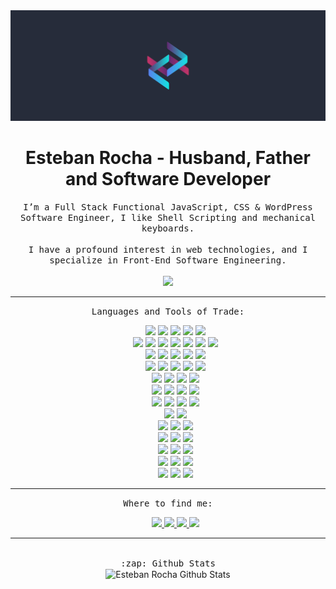 <div align="center">
  <a href="https://rocha.codes" rel="noopener" target="_blank">
    <img src="https://github.com/Esteban-Rocha/Esteban-Rocha/blob/master/img/LogoLong.jpg" alt="Esteban Rocha Logo"/>
  </a>
</div>
<h1 align="center">Esteban Rocha - Husband, Father and Software Developer</h1>

<p align="center">
  <samp>
    I’m a Full Stack Functional JavaScript, CSS & WordPress Software Engineer, I like Shell Scripting and mechanical keyboards.<br><br>I have a profound interest in web technologies, and I specialize in Front-End Software Engineering.
  </samp>
  <br><br>
  <img src="https://komarev.com/ghpvc/?username=esteban-rocha">
</p>
<hr>

<p align="center">
  <samp>Languages and Tools of Trade:</samp><br>
  <ul align="center">
    <!--- Begin Languajes Section -->
    <img src="https://img.shields.io/badge/javascript%20-%23323330.svg?&style=for-the-badge&logo=javascript&logoColor=%23F7DF1E"/>
    <img src="https://img.shields.io/badge/typescript%20-%23007ACC.svg?&style=for-the-badge&logo=typescript&logoColor=white"/>
    <img src="https://img.shields.io/badge/shell_script%20-%23121011.svg?&style=for-the-badge&logo=gnu-bash&logoColor=white"/>
    <img src="https://img.shields.io/badge/css3%20-%231572B6.svg?&style=for-the-badge&logo=css3&logoColor=white"/>
    <img src="https://img.shields.io/badge/react%20-%2320232a.svg?&style=for-the-badge&logo=react&logoColor=%2361DAFB"/>
    <br>
    <!--- End Languajes Section -->
    <!--- Begin Secondary Languajes Section -->
    <img src="https://img.shields.io/badge/html5%20-%23E34F26.svg?&style=for-the-badge&logo=html5&logoColor=white"/>
    <img src="https://img.shields.io/badge/php-%23777BB4.svg?&style=for-the-badge&logo=php&logoColor=white"/>
    <img src="https://img.shields.io/badge/jinja%20-B41717.svg?&style=for-the-badge&logo=jinja&logoColor=white"/>
    <img src="https://img.shields.io/badge/sass%20-hotpink.svg?&style=for-the-badge&logo=sass&logoColor=white"/>
    <img src="https://img.shields.io/badge/git%20-%23F05033.svg?&style=for-the-badge&logo=git&logoColor=white"/>
    <img src="https://img.shields.io/badge/jest%20-C21325.svg?&style=for-the-badge&logo=jest&logoColor=white"/>
    <img src="https://img.shields.io/badge/gulp%20-CF4647.svg?&style=for-the-badge&logo=gulp&logoColor=F9DC3E"/>
    <br>
    <!--- End Secondary Languajes Section -->
    <!--- Begin Tools Section -->
    <img src="https://img.shields.io/badge/babel%20-%23323330.svg?&style=for-the-badge&logo=babel&logoColor=F9DC3E"/>
    <img src="https://img.shields.io/badge/prettier%20-F7B93E.svg?&style=for-the-badge&logo=prettier&logoColor=black"/>
    <img src="https://img.shields.io/badge/postcss%20-DD3A0A.svg?&style=for-the-badge&logo=postcss&logoColor=white"/>
    <img src="https://img.shields.io/badge/eslint%20-4B32C3.svg?&style=for-the-badge&logo=eslint&logoColor=FFFFFF"/>
    <img src="https://img.shields.io/badge/circleci%20-%23161616.svg?&style=for-the-badge&logo=circleci&logoColor=white"/>
    <br>
    <img src="https://img.shields.io/badge/yarn%20-2C8EBB.svg?&style=for-the-badge&logo=yarn&logoColor=white"/>
    <img src="https://img.shields.io/badge/insomnia%20-5849BE.svg?&style=for-the-badge&logo=insomnia&logoColor=white"/>
    <img src="https://img.shields.io/badge/npm%20-CB3837.svg?&style=for-the-badge&logo=npm&logoColor=white"/>
    <img src="https://img.shields.io/badge/node%20-339933.svg?&style=for-the-badge&logo=node.js&logoColor=white"/>
    <img src="https://img.shields.io/badge/postman%20-FF6C37.svg?&style=for-the-badge&logo=postman&logoColor=white"/>
    <br>
    <!--- End Tools Section -->
    <!--- Begin Platform Section -->
    <img src="https://img.shields.io/badge/docker%20-%230db7ed.svg?&style=for-the-badge&logo=docker&logoColor=white"/>
    <img src="https://img.shields.io/badge/aws%20-232F3E.svg?&style=for-the-badge&logo=amazon-aws&logoColor=white"/>
    <img src="https://img.shields.io/badge/DigitalOcean-%230167ff.svg?&style=for-the-badge&logo=digitalOcean&logoColor=white"/>
    <img src="https://img.shields.io/badge/pantheon%20-000.svg?&style=for-the-badge&logo=pantheon&logoColor=EFD01B"/>
    <br>
    <img src="https://img.shields.io/badge/heroku%20-%23430098.svg?&style=for-the-badge&logo=heroku&logoColor=white"/>
    <img src="https://img.shields.io/badge/netlify%20-00C7B7.svg?&style=for-the-badge&logo=netlify&logoColor=white"/>
    <img src="https://img.shields.io/badge/linode%20-00A95C.svg?&style=for-the-badge&logo=linode&logoColor=white"/>
    <img src="https://img.shields.io/badge/wpengine%20-40BAC8.svg?&style=for-the-badge&logo=wp-engine&logoColor=white"/>
    <br>
    <!--- End Platform Section -->
    <!--- Begin CMS Section -->
    <img src="https://img.shields.io/badge/wordpress%20-21759B.svg?&style=for-the-badge&logo=wordpress&logoColor=white"/>
    <img src="https://img.shields.io/badge/woo%20-96588A.svg?&style=for-the-badge&logo=woo&logoColor=white"/>
    <img src="https://img.shields.io/badge/hubspot%20-FF7A59.svg?&style=for-the-badge&logo=hubspot&logoColor=white"/>
    <img src="https://img.shields.io/badge/shopify%20-7AB55C.svg?&style=for-the-badge&logo=shopify&logoColor=white"/>
    <br>
    <!--- End CMS Section -->
    <img src="https://img.shields.io/badge/chrome_dev_tools%20-4285F4.svg?&style=for-the-badge&logo=google-chrome&logoColor=FFFFFF"/>
    <img src="https://img.shields.io/badge/firefox_dev_tools%20-FF7139.svg?&style=for-the-badge&logo=firefox&logoColor=FFFFFF"/>
    <br>
    <img src="https://img.shields.io/badge/mdnwebdocs%20-000.svg?&style=for-the-badge&logo=mdn-web-docs&logoColor=FFFFFF"/>
    <img src="https://img.shields.io/badge/w3c%20-005A9C.svg?&style=for-the-badge&logo=w3c&logoColor=FFFFFF"/>
    <img src="https://img.shields.io/badge/lighthouse%20-F44B21.svg?&style=for-the-badge&logo=lighthouse&logoColor=FFFFFF"/>
    <br>
    <img src="https://img.shields.io/badge/mysql%20-4479A1.svg?&style=for-the-badge&logo=mysql&logoColor=white"/>
    <img src="https://img.shields.io/badge/maria_db%20-003545.svg?&style=for-the-badge&logo=mariadb&logoColor=white"/>
    <img src="https://img.shields.io/badge/redis%20-DC382D.svg?&style=for-the-badge&logo=redis&logoColor=white"/>
    <br>
    <img src="https://img.shields.io/badge/macos%20-999999.svg?&style=for-the-badge&logo=apple&logoColor=white"/>
    <img src="https://img.shields.io/badge/archlinux%20-1793D1.svg?&style=for-the-badge&logo=arch-linux&logoColor=white"/>
    <img src="https://img.shields.io/badge/linux%20-FCC624.svg?&style=for-the-badge&logo=linux&logoColor=black"/>
    <br>
    <img src="https://img.shields.io/badge/vscode%20-007ACC.svg?&style=for-the-badge&logo=visual-studio-code&logoColor=white"/>
    <img src="https://img.shields.io/badge/jetbrains%20-000.svg?&style=for-the-badge&logo=jetbrains&logoColor=white"/>
    <img src="https://img.shields.io/badge/neovim%20-57A143.svg?&style=for-the-badge&logo=neovim&logoColor=white"/>
    <br>
    <img src="https://img.shields.io/badge/figma%20-%23F24E1E.svg?&style=for-the-badge&logo=figma&logoColor=white"/>
    <img src="https://img.shields.io/badge/notion%20-000.svg?&style=for-the-badge&logo=notion&logoColor=white"/>
    <img src="https://img.shields.io/badge/sketch%20-F7B500.svg?&style=for-the-badge&logo=sketch&logoColor=black"/>
  </ul>
</p>
<hr>

<p align="center">
  <samp>Where to find me:</samp><br>
  <ul align="center">
    <a href="https://www.linkedin.com/in/estebanrocha" rel="noopener" target="_blank">
      <img src="https://img.shields.io/badge/linkedin%20-%230077B5.svg?&style=for-the-badge&logo=linkedin&logoColor=white"/>
    </a>
    <a href="https://github.com/Esteban-Rocha" rel="noopener" target="_blank">
      <img src="https://img.shields.io/badge/github%20-000.svg?&style=for-the-badge&logo=github&logoColor=white"/>
    </a>
    <a href="https://dev.to/estebanrocha" rel="noopener" target="_blank">
      <img src="https://img.shields.io/badge/dev.to%20-%23161616.svg?&style=for-the-badge&logo=dev.to&logoColor=white"/>
    </a>
    <a href="https://keybase.io/estebanrocha" rel="noopener" target="_blank">
      <img src="https://img.shields.io/badge/Keybase%20-33A0FF.svg?&style=for-the-badge&logo=keybase&logoColor=white"/>
    </a>
    <br>

  </ul>
</p>

<hr>
<br>
<div align="center">
  <samp>:zap: Github Stats</samp><br>
  <img align="center" alt="Esteban Rocha Github Stats" src="https://github-readme-stats.vercel.app/api?username=Esteban-Rocha&show_icons=true&theme=material-palenight" />
</div>

